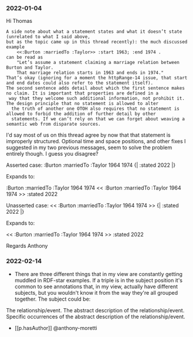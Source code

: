 


### 2022-01-04
Hi Thomas

    A side note about what a statement states and what it doesn’t state (unrelated to what I said above, 
    but as the topic came up in this thread recently): the much discussed example
        <<:Burton :marriedTo :Taylor>> :start 1963; :end 1974 .
    can be read as 
        "Let’s assume a statement claiming a marriage relation between Burton and Taylor.
        That marriage relation starts in 1963 and ends in 1974." 
    That’s okay (ignoring for a moment the httpRange-14 issue, that start and end dates could also refer to the statement itself). 
    The second sentence adds detail about which the first sentence makes no claim. It is important that properties are defined in a
     way that they welcome such additional information, not prohibit it. The design principle that no statement is allowed to alter
      the truth of another one OTOH also requires that no statement is allowed to forbid the addition of further detail by other 
      statements. If we can’t rely on that we can forget about weaving a semantic web from disparate sources. 


I'd say most of us on this thread agree by now that that statement is improperly structured. Optional time and space positions, and other fixes I suggested in my two previous messages, seem to solve the problem entirely though. I guess you disagree?

Asserted case:
:Burton :marriedTo :Taylor 1964 1974
    {|
        :stated 2022
    |}

Expands to:

:Burton :marriedTo :Taylor 1964 1974
<< :Burton :marriedTo :Taylor 1964 1974 >> :stated 2022

Unasserted case:
<< :Burton :marriedTo :Taylor 1964 1974 >>
    {|
        :stated 2022
    |}

Expands to:

<< :Burton :marriedTo :Taylor 1964 1974 >> :stated 2022

Regards
Anthony

### 2022-02-14

- There are three different things that in my view are constantly getting muddled in RDF-star examples. If a triple is in the subject position it's common to see annotations that, in my view, actually have different subjects, but you wouldn't know it from the way they're all grouped together. The subject could be:

The relationship/event.
The abstract description of the relationship/event.
Specific occurrences of the abstract description of the relationship/event.
  - [[p.hasAuthor]] @anthony-moretti

